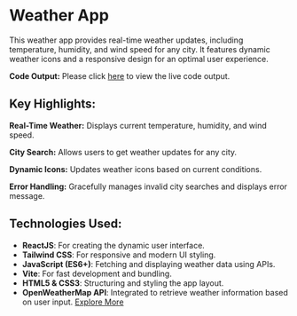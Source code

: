 # Weather App

This weather app provides real-time weather updates, including temperature, humidity, and wind speed for any city. It features dynamic weather icons and a responsive design for an optimal user experience.

**Code Output:**
Please click [here](https://sushilkumar567.github.io/4-weather-app/) to view the live code output.

## Key Highlights:

**Real-Time Weather:** Displays current temperature, humidity, and wind speed.

**City Search:** Allows users to get weather updates for any city.

**Dynamic Icons:** Updates weather icons based on current conditions.

**Error Handling:** Gracefully manages invalid city searches and displays error message.

## Technologies Used:

- **ReactJS**: For creating the dynamic user interface.
- **Tailwind CSS**: For responsive and modern UI styling.
- **JavaScript (ES6+)**: Fetching and displaying weather data using APIs.
- **Vite**: For fast development and bundling.
- **HTML5 & CSS3**: Structuring and styling the app layout.
- **OpenWeatherMap API**: Integrated to retrieve weather information based on user input. [Explore More](https://openweathermap.org/api)
